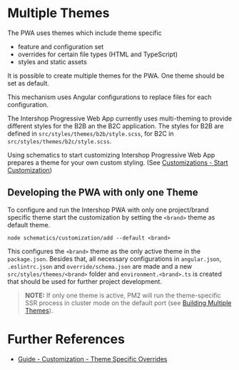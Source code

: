 <!--
kb_guide
kb_pwa
kb_everyone
kb_sync_latest_only
-->

# Multiple Themes

The PWA uses themes which include theme specific

- feature and configuration set
- overrides for certain file types (HTML and TypeScript)
- styles and static assets

It is possible to create multiple themes for the PWA.
One theme should be set as default.

This mechanism uses Angular configurations to replace files for each configuration.

The Intershop Progressive Web App currently uses multi-theming to provide different styles for the B2B an the B2C application.
The styles for B2B are defined in `src/styles/themes/b2b/style.scss`, for B2C in `src/styles/themes/b2c/style.scss`.

Using schematics to start customizing Intershop Progressive Web App prepares a theme for your own custom styling. (See [Customizations - Start Customization](../guides/customizations.md#start-customization))

## Developing the PWA with only one Theme

To configure and run the Intershop PWA with only one project/brand specific theme start the customization by setting the `<brand>` theme as default theme.

```
node schematics/customization/add --default <brand>
```

This configures the `<brand>` theme as the only active theme in the `package.json`.
Besides that, all necessary configurations in `angular.json`, `.eslintrc.json` and `override/schema.json` are made and a new `src/styles/themes/<brand>` folder and `environment.<brand>.ts` is created that should be used for further project development.

> **NOTE:** If only one theme is active, PM2 will run the theme-specific SSR process in cluster mode on the default port (see [Building Multiple Themes](../guides/ssr-startup.md#building-multiple-themes)).

# Further References

- [Guide - Customization - Theme Specific Overrides](./customizations.md#theme-specific-overrides)
